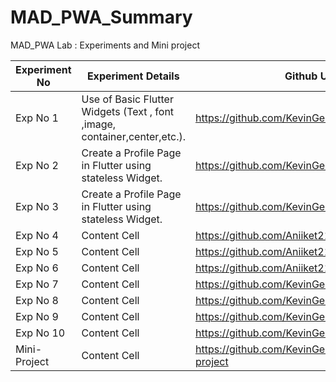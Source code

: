 # MAD_PWA_Summary

MAD_PWA Lab : Experiments and Mini project

| Experiment No | Experiment Details |   Github Url  |  
| ------------- | ------------- | ------------- |
|   Exp No 1    | Use of Basic Flutter Widgets (Text , font ,image, container,center,etc.).  |      https://github.com/KevinGeejo/mad_exp01         |
|   Exp No 2    | Create a Profile Page in Flutter using stateless Widget.  |   https://github.com/KevinGeejo/mad_exp02            |
|   Exp No 3    | Create a Profile Page in Flutter using stateless Widget.  |       https://github.com/KevinGeejo/mad_exp03        |
|   Exp No 4    | Content Cell  |      https://github.com/Aniiket21/mad_exp04       |
|   Exp No 5    | Content Cell  |   https://github.com/Aniiket21/mad_exp05           |
|   Exp No 6    | Content Cell  |     https://github.com/Aniiket21/mad_exp06       |
|   Exp No 7    | Content Cell  |     https://github.com/KevinGeejo/mad_exp07          |
|   Exp No 8    | Content Cell  |    https://github.com/KevinGeejo/mad_exp08           |
|   Exp No 9    | Content Cell  |         https://github.com/KevinGeejo/mad_exp09      |
|   Exp No 10   | Content Cell  |       https://github.com/KevinGeejo/mad_exp10        |
|  Mini-Project | Content Cell  |         https://github.com/KevinGeejo/MAD_PWA_mini-project      |
